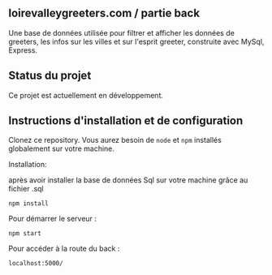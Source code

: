 ## loirevalleygreeters.com / partie back

Une base de données utilisée pour filtrer et afficher les données de greeters, les infos sur les villes et sur l'esprit greeter, construite avec MySql, Express.

## Status du projet

Ce projet est actuellement en développement. 

## Instructions d'installation et de configuration

Clonez ce repository. Vous aurez besoin de `node` et `npm` installés globalement sur votre machine.

Installation:

après avoir installer la base de données Sql sur votre machine grâce au fichier .sql 

`npm install`  

Pour démarrer le serveur :

`npm start`  

Pour accéder à la route du back :

`localhost:5000/`
